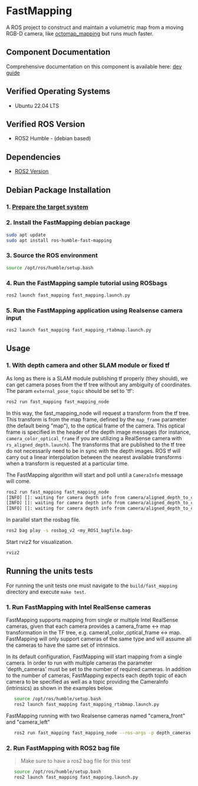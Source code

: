 # FastMapping

A ROS project to construct and maintain a volumetric map from a moving RGB-D camera, like [octomap_mapping](https://github.com/OctoMap/octomap_mapping) but runs much faster.

## Component Documentation

Comprehensive documentation on this component is available here: [dev guide](https://docs.openedgeplatform.intel.com/edge-ai-suites/robotics-ai-suite/main/robotics/dev_guide/tutorials_amr/navigation/run-fastmapping-algorithm.html)

## Verified Operating Systems

- Ubuntu 22.04 LTS

## Verified ROS Version

- ROS2 Humble - (debian based)

## Dependencies

- [ROS2 Version](https://docs.ros.org/)

## Debian Package Installation

### 1. [Prepare the target system](https://docs.openedgeplatform.intel.com/edge-ai-suites/robotics-ai-suite/main/robotics/gsg_robot/prepare-system.html)

### 2. Install the FastMapping debian package

```bash
sudo apt update
sudo apt install ros-humble-fast-mapping
```

### 3. Source the ROS environment

```bash
source /opt/ros/humble/setup.bash
```

### 4. Run the FastMapping sample tutorial using ROSbags

```bash
ros2 launch fast_mapping fast_mapping.launch.py
```

### 5. Run the FastMapping application using Realsense camera input

```bash
ros2 launch fast_mapping fast_mapping_rtabmap.launch.py
```

## Usage

### 1. With depth camera and other SLAM module or fixed tf

As long as there is a SLAM module publishing tf properly (they should), we can get camera poses from the tf tree without any ambiguity of coordinates. The param `external_pose_topic` should be set to 'tf':

```bash
ros2 run fast_mapping fast_mapping_node
```

In this way, the fast_mapping_node will request a transform from the tf tree. This transform is from the map frame, defined by the `map_frame` parameter (the default being "map"), to the optical frame of the camera. This optical frame is specified in the header of the depth image messages (for instance, `camera_color_optical_frame` if you are utilizing a RealSense camera with `rs_aligned_depth.launch`). The transforms that are published to the tf tree do not necessarily need to be in sync with the depth images. ROS tf will carry out a linear interpolation between the nearest available transforms when a transform is requested at a particular time.

The FastMapping algorithm will start and poll until a `CameraInfo` message will come.

```bash
ros2 run fast_mapping fast_mapping_node
[INFO] []: waiting for camera depth info from camera/aligned_depth_to_color/camera_info
[INFO] []: waiting for camera depth info from camera/aligned_depth_to_color/camera_info
[INFO] []: waiting for camera depth info from camera/aligned_depth_to_color/camera_info
```

In parallel start the rosbag file.

```bash
ros2 bag play -s rosbag_v2 <my_ROS1_bagfile.bag>
```

Start rviz2 for visualization.

```bash
rviz2
```

## Running the units tests

For running the unit tests one must navigate to the `build/fast_mapping` directory and execute `make test`.

### 1. Run FastMapping with Intel RealSense cameras

  FastMapping supports mapping from single or multiple Intel RealSense cameras, given that each camera provides a camera_frame <-> map transformation
  in the TF tree, e.g. camera1_color_optical_frame <-> map. FastMapping will only support cameras of the same type and will assume all the
  cameras to have the same set of intrinsics.

  In its default configuration, FastMapping will start mapping from a single camera. In order to run with multiple cameras the parameter 'depth_cameras' must be set
  to the number of required cameras. In addition to the number of cameras, FastMapping expects each depth topic of each camera to be specified
  as well as a topic providing the CameraInfo (intrinsics) as shown in the examples below.

```bash
   source /opt/ros/humble/setup.bash
   ros2 launch fast_mapping fast_mapping_rtabmap.launch.py
```

FastMapping running with two Realsense cameras named "camera_front" and "camera_left"

```bash
   ros2 run fast_mapping fast_mapping_node --ros-args -p depth_cameras:=2 -p depth_topic_1:=camera_front/aligned_depth_to_color/image_raw -p depth_topic_2:=camera_left/aligned_depth_to_color/image_raw -p depth_info_topic:=camera_front/aligned_depth_to_color/camera_info
```

### 2. Run FastMapping with ROS2 bag file

> Make sure to have a ros2 bag file for this test

```bash
   source /opt/ros/humble/setup.bash
   ros2 launch fast_mapping fast_mapping.launch.py 
```
